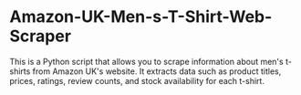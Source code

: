 # Amazon-UK-Men-s-T-Shirt-Web-Scraper
This is a Python script that allows you to scrape information about men's t-shirts from Amazon UK's website. It extracts data such as product titles, prices, ratings, review counts, and stock availability for each t-shirt.
